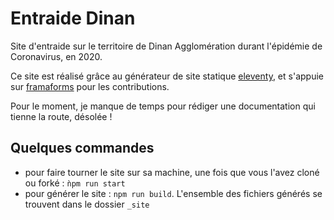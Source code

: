 # Entraide Dinan

Site d'entraide sur le territoire de Dinan Agglomération durant l'épidémie de Coronavirus, en 2020.

Ce site est réalisé grâce au générateur de site statique [eleventy](https://github.com/11ty/eleventy), et s'appuie sur [framaforms](https://framaforms.org/) pour les contributions.

Pour le moment, je manque de temps pour rédiger une documentation qui tienne la route, désolée !

## Quelques commandes 

- pour faire tourner le site sur sa machine, une fois que vous l'avez cloné ou forké : `ǹpm run start`
- pour générer le site : `npm run build`. L'ensemble des fichiers générés se trouvent dans le dossier `_site` 
